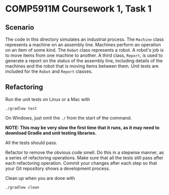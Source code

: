 # COMP5911M Coursework 1, Task 1

## Scenario

The code in this directory simulates an industrial process.  The `Machine`
class represents a machine on an assembly line.  Machines perform an
operation on an item of some kind.  The `Robot` class represents a robot.
A robot's job is to move items from one machine to another.  A third class,
`Report`, is used to generate a report on the status of the assembly line,
including details of the machines and the robot that is moving items
between them.  Unit tests are included for the `Robot` and `Report` classes.

## Refactoring

Run the unit tests on Linux or a Mac with

    ./gradlew test

On Windows, just omit the `./` from the start of the command.

**NOTE: This may be very slow the first time that it runs, as it may
need to download Gradle and unit testing libraries.**

All the tests should pass.

Refactor to remove the obvious code smell.  Do this in a stepwise manner,
as a series of refactoring operations.  Make sure that all the tests
still pass after each refactoring operation.  Commit your changes after
each step so that your Git repository shows a development process.

Clean up when you are done with

    ./gradlew clean
